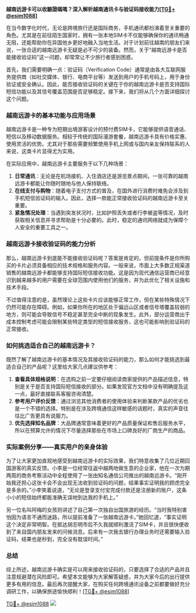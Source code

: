 **越南远游卡可以收驗證碼嗎？深入解析越南通讯卡与验证码接收能力[[TG💪+ @esim1088](https://t.me/s/esim1088)]**

在当今数字化时代，无论是跨境旅行还是国际商务，手机通讯都扮演着至关重要的角色。尤其是在前往陌生国家时，拥有一张本地SIM卡不仅能够确保你的通讯畅通无阻，还能帮助你在异国他乡更好地融入当地生活。对于计划前往越南的朋友们来说，一张合适的越南远游卡无疑是必不可少的装备。然而，关于“越南远游卡是否能接收验证码”这一问题，却常常让不少旅行者感到困惑。

首先，我们需要明确一点：验证码（Verification Code）通常是由各大互联网服务提供商（如社交媒体、银行、电商平台等）发送到用户的手机号码上，用于身份验证或安全确认。因此，能否接收验证码的关键在于你的越南远游卡是否支持国际短信功能以及其信号覆盖范围是否足够稳定。接下来，我们将从几个方面详细探讨这个问题。

### 越南远游卡的基本功能与应用场景

越南远游卡是一种专为短期出境游客设计的预付费SIM卡，它能够提供语音通话、短信以及移动数据服务。相较于传统的国际漫游套餐，越南远游卡具有价格实惠、使用灵活的优势。尤其对于那些需要频繁使用手机上网或与国内亲友保持联系的人来说，这类卡片显得尤为实用。

在实际应用中，越南远游卡主要服务于以下几种场景：
1. **日常通讯**：无论是在机场接机、入住酒店还是游览景点期间，一张可靠的越南远游卡都能让你随时随地与他人保持联络。
2. **在线支付与购物**：随着电子支付方式的普及，在国外进行消费时难免会涉及到手机短信验证码的输入。因此，选择一款能正常接收验证码的越南远游卡至关重要。
3. **紧急情况处理**：当遇到突发状况时，比如护照丢失或者行李被盗等情况，及时获取相关信息并寻求帮助是十分必要的。此时，稳定的通讯网络就成为保障个人安全的重要工具之一。

### 越南远游卡接收验证码的能力分析

那么，越南远游卡到底能不能接收验证码呢？答案是肯定的，但前提条件是你所购买的卡片必须具备相应的技术规格和服务内容。一般来说，市面上大多数正规渠道销售的越南远游卡都能够支持国际短信接收功能。这是因为现代通信运营商已经意识到越来越多的用户需要在全球范围内使用他们的服务，并为此优化了相关设施和技术手段。

不过值得注意的是，虽然理论上这些卡片应该能够正常工作，但在某些特殊情况下仍然可能存在障碍。例如，如果你所在的地区处于偏远山区或者信号塔覆盖较弱的地方，则可能会导致信号不稳定甚至完全中断的现象发生。此外，部分运营商出于成本控制考虑可能会限制某些特定类型的短信接收服务，这也可能影响到验证码的正常接收。

### 如何挑选适合自己的越南远游卡？

既然了解了越南远游卡的基本情况及其接收验证码的能力，那么如何才能挑选到最适合自己的产品呢？这里给大家几点建议供参考：

1. **查看具体规格说明**：在选购之前一定要仔细阅读商家提供的产品描述信息，特别是关于是否支持国际短信接收的部分。如果发现官方文档中没有明确提及这一点，最好直接联系客服咨询清楚。
2. **参考用户评价反馈**：通过浏览其他消费者的使用体验来判断某款产品的优劣也是一个不错的选择。特别是在涉及跨境通信这样敏感的话题时，真实的声音往往比广告更具有说服力。
3. **优先选择知名品牌**：大品牌通常意味着更好的产品质量保证和售后服务水平，所以在预算允许的情况下尽量选择那些在市场上口碑良好的厂商生产的商品。

### 实际案例分享——真实用户的亲身体验

为了让大家更加直观地感受到越南远游卡的实际效果，我们特意收集了几位近期回国游客的真实反馈。小李是一位经常往返中越两地做生意的企业家，他在一次为期两周的商务考察活动中全程使用了一张由知名通信公司推出的越南远游卡。“刚开始我还担心这张卡会不会出现无法收到验证码的问题，结果事实证明我的顾虑完全是多余的。”小李笑着说道，“无论是登录支付宝完成付款还是注册新的账户，这条小小的短信始终都能准确无误地到达我的手机上。”

另一位名叫阿梅的女孩则讲述了自己第一次独自出国旅游的经历。“当时我特别害怕因为语言不通而迷路，所以提前准备了一张越南远游卡。”她回忆道，“事实证明这个决定非常明智。在抵达胡志明市后不久我就顺利激活了SIM卡，并且很快便收到了来自国内朋友发来的问候消息。后来有一次我去银行办理业务时还需要输入验证码，结果也是秒到，完全没有耽误时间。”

### 总结

综上所述，越南远游卡确实是可以用来接收验证码的，只要选择了合适的产品并且注意规避潜在风险即可。希望本文能够为大家解答疑惑，并为大家今后的出行提供更多有用的信息。最后再次提醒大家，在购买任何跨境通讯设备之前都要做好充分调研工作，以确保旅途愉快顺利！[[TG💪+ @esim1088](https://t.me/s/esim1088)]

[TG💪+ @esim1088](https://t.me/s/esim1088) ![](https://i.postimg.cc/4NQfJmqS/Snipaste-2025-05-13-00-14-12.png)